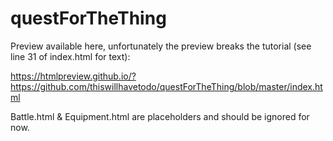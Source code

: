 # questForTheThing

Preview available here, unfortunately the preview breaks the tutorial (see line 31 of index.html for text):

https://htmlpreview.github.io/?https://github.com/thiswillhavetodo/questForTheThing/blob/master/index.html

Battle.html & Equipment.html are placeholders and should be ignored for now.
